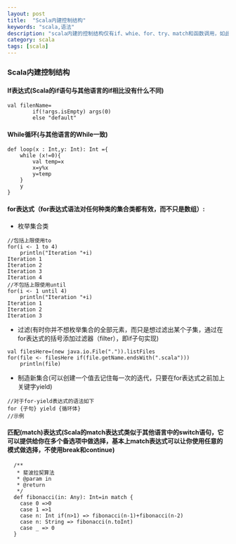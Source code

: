 ```yaml
---
layout: post
title:  "Scala内建控制结构"
keywords: "scala,语法"
description: "scala内建的控制结构仅有if、whie、for、try、match和函数调用，如此之少得理由是，Scala从语法层面支持函数字面量。"
category: scala
tags: [scala]
---
```

### Scala内建控制结构
#### If表达式(Scala的if语句与其他语言的if相比没有什么不同)

```
val filenName= 
		if(!args.isEmpty) args(0)
		else "default"
```
#### While循环(与其他语言的While一致)

```
def loop(x : Int,y: Int): Int ={
	while (x!=0){
		val temp=x
		x=y%x
		y=temp
	}
	y
}
```
#### for表达式（for表达式语法对任何种类的集合类都有效，而不只是数组）:
*  枚举集合类

```
//包括上限使用to
for(i <- 1 to 4)
	println("Iteration "+i)
Iteration 1
Iteration 2
Iteration 3
Iteration 4
//不包括上限使用until
for(i <- 1 until 4)
	println("Iteration "+i)
Iteration 1
Iteration 2
Iteration 3
```

* 过滤(有时你并不想枚举集合的全部元素，而只是想过滤出某个子集，通过在for表达式的括号添加过滤器（filter），即if子句实现)

```
val filesHere=(new java.io.File(".")).listFiles
for(file <- filesHere if(file.getName.endsWith(".scala")))
	println(file)
```

* 制造新集合(可以创建一个值去记住每一次的迭代，只要在for表达式之前加上关键字yield)

```
//对于for-yield表达式的语法如下
for {子句} yield {循环体}
//示例
```
#### 匹配(match)表达式(Scala的match表达式类似于其他语言中的switch语句，它可以提供给你在多个备选项中做选择，基本上match表达式可以让你使用任意的模式做选择，不使用break和continue)

```
  /**
   * 斐波拉契算法
   * @param in
   * @return
   */
  def fibonacci(in: Any): Int=in match {
    case 0 =>0
    case 1 =>1
    case n: Int if(n>1) => fibonacci(n-1)+fibonacci(n-2)
    case n: String => fibonacci(n.toInt)
    case _ => 0
  }
```






